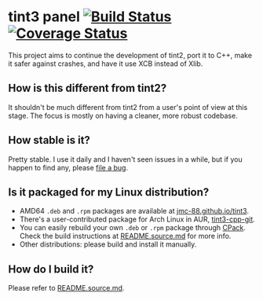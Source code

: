 # tint3 panel [![Build Status](https://travis-ci.org/jmc-88/tint3.svg?branch=master)](https://travis-ci.org/jmc-88/tint3) [![Coverage Status](https://coveralls.io/repos/github/jmc-88/tint3/badge.svg?branch=master)](https://coveralls.io/github/jmc-88/tint3?branch=master)

This project aims to continue the development of tint2, port it to C++, make it safer against crashes, and have it use XCB instead of Xlib.

## How is this different from tint2?

It shouldn't be much different from tint2 from a user's point of view at this stage. The focus is mostly on having a cleaner, more robust codebase.

## How stable is it?

Pretty stable. I use it daily and I haven't seen issues in a while, but if you happen to find any, please [file a bug](https://github.com/jmc-88/tint3/issues).

## Is it packaged for my Linux distribution?

  * AMD64 `.deb` and `.rpm` packages are available at
  [jmc-88.github.io/tint3](https://jmc-88.github.io/tint3/).
  * There's a user-contributed package for Arch Linux in AUR,
  [tint3-cpp-git](https://aur.archlinux.org/packages/tint3-cpp-git).
  * You can easily rebuild your own `.deb` or `.rpm` package through
  [CPack](https://cmake.org/Wiki/CMake:Packaging_With_CPack). Check the build
  instructions at [README.source.md](README.source.md) for more info.
  * Other distributions: please build and install it manually.

## How do I build it?

Please refer to [README.source.md](README.source.md).
